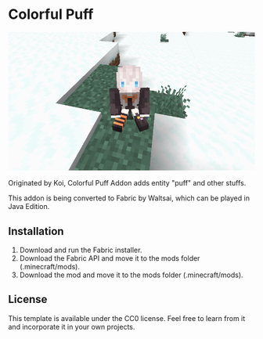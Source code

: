 # Colorful Puff

![image](https://github.com/waltsai/colorful_puff/blob/master/image.png)

Originated by Koi, Colorful Puff Addon adds entity "puff" and other stuffs.

This addon is being converted to Fabric by Waltsai, which can be played in Java Edition.

## Installation

1. Download and run the Fabric installer.
2. Download the Fabric API and move it to the mods folder (.minecraft/mods).
3. Download the mod and move it to the mods folder (.minecraft/mods).

## License

This template is available under the CC0 license. Feel free to learn from it and incorporate it in your own projects.
